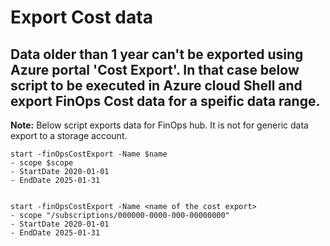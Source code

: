 # Export Cost data

## Data older than 1 year can't be exported using Azure portal 'Cost Export'. In that case below script to be executed in Azure cloud Shell and export FinOps Cost data for a speific data range. 

**Note:** Below script exports data for FinOps hub. It is not for generic data export to a storage account. 

```
start -finOpsCostExport -Name $name
- scope $scope
- StartDate 2020-01-01
- EndDate 2025-01-31


start -finOpsCostExport -Name <name of the cost export>
- scope "/subscriptions/000000-0000-000-00000000"
- StartDate 2020-01-01
- EndDate 2025-01-31

```
